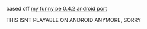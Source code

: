 based off [my funny pe 0.4.2 android port](https://github.com/SanicBTW/PE-0.4.2-Android)

THIS ISNT PLAYABLE ON ANDROID ANYMORE, SORRY